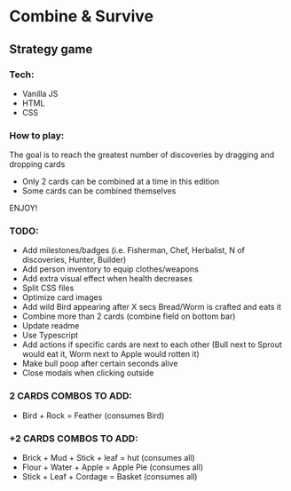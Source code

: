 # Combine & Survive
## Strategy game

### Tech:
* Vanilla JS
* HTML
* CSS

### How to play:
The goal is to reach the greatest number of discoveries by dragging and dropping cards
- Only 2 cards can be combined at a time in this edition
- Some cards can be combined themselves

ENJOY!

### TODO:
* Add milestones/badges (i.e. Fisherman, Chef, Herbalist, N of discoveries, Hunter, Builder)
* Add person inventory to equip clothes/weapons
* Add extra visual effect when health decreases
* Split CSS files
* Optimize card images
* Add wild Bird appearing after X secs Bread/Worm is crafted and eats it
* Combine more than 2 cards (combine field on bottom bar)
* Update readme
* Use Typescript
* Add actions if specific cards are next to each other (Bull next to Sprout would eat it, Worm next to Apple would rotten it)
* Make bull poop after certain seconds alive
* Close modals when clicking outside

### 2 CARDS COMBOS TO ADD:
* Bird + Rock = Feather (consumes Bird)

### +2 CARDS COMBOS TO ADD:
* Brick + Mud + Stick + leaf = hut (consumes all)
* Flour + Water + Apple = Apple Pie (consumes all)
* Stick + Leaf + Cordage = Basket (consumes all)
